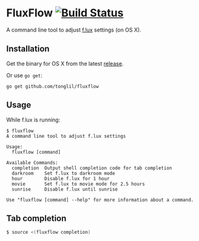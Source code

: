 # FluxFlow [![Build Status](https://travis-ci.org/tonglil/fluxflow.svg?branch=master)](https://travis-ci.org/tonglil/fluxflow)

A command line tool to adjust [f.lux](https://justgetflux.com/) settings (on OS X).

## Installation

Get the binary for OS X from the latest [release].

Or use `go get`:

```
go get github.com/tonglil/fluxflow
```

[release]: https://github.com/tonglil/fluxflow/releases

## Usage

While f.lux is running:

```
$ fluxflow
A command line tool to adjust f.lux settings

Usage:
  fluxflow [command]

Available Commands:
  completion  Output shell completion code for tab completion
  darkroom    Set f.lux to darkroom mode
  hour        Disable f.lux for 1 hour
  movie       Set f.lux to movie mode for 2.5 hours
  sunrise     Disable f.lux until sunrise

Use "fluxflow [command] --help" for more information about a command.
```

## Tab completion

```bash
$ source <(fluxflow completion)
```
